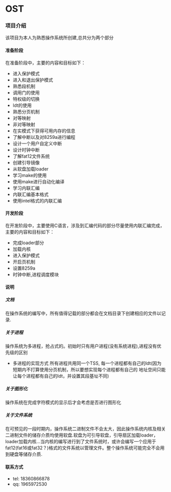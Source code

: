 # OST

### 项目介绍
该项目为本人为熟悉操作系统所创建,总共分为两个部分

#### 准备阶段
在准备阶段中，主要的内容和目标如下：

- 进入保护模式
 - 进入和退出保护模式
- 熟悉段机制
 - 调用门的使用
 - 特权级的切换
 - ldt的使用
- 熟悉分页机制
 - 对等映射
 - 非对等映射
 - 在实模式下获得可用内存的信息
- 了解中断以及对8259a进行编程
 - 设计一个用户自定义中断
 - 设计时钟中断
- 了解fat12文件系统
 - 创建引导镜像
 - 从软盘加载loader
- 学习make的使用
 - 使用make进行自动化编译
- 学习内联汇编
 - 内联汇编基本格式
 - 使用intel格式的内联汇编

#### 开发阶段
在开发阶段中，主要使用C语言，涉及到汇编代码的部分尽量使用内联汇编完成，主要的内容和目标如下：

- 完成loader部分
- 加载内核
- 进入保护模式
- 开启页机制
- 设置8259a
- 时钟中断,进程调度模块

#### 说明
##### 文档
在操作系统的编写中，所有值得记载的部分都会在文档目录下创建相应的文件以记录.

##### 关于进程
操作系统为多进程，抢占式的。初始时只有用户进程(没有系统进程),进程没有优先级的区别

- 多进程的实现方式
所有进程共用同一个TSS, 每一个进程都有自己的ldt(因为短期内不打算使用分页机制，所以要想实现每个进程都有自己的
地址空间只能让每个进程都有自己的ldt，并设置其段基址不同)

##### 关于图形化
操作系统在完成字符模式的显示后才会考虑是否进行图形化

##### 关于文件系统
在可预见的一段时期内，操作系统二进制文件不会太大，因此操作系统内核及相关二进制文件的储存介质均使用软盘.软盘为可引导软盘，引导扇区加载loader，loader加载内核...当内核的编写进行到了文件系统时，或许会编写一个应用于fat12(fat16或fat32？)格式的文件系统以管理文件。整个操作系统可能完全不会用到硬盘等储存介质.

#### 联系方式
- tel: 18360866878
- qq: 1965972530
